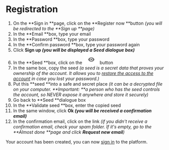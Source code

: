 
# Registration



1.  On the **Sign in **page, click on the **Register now **button _(you will be redirected to the **Sign up **page)_
1.  In the **Email **box, type your email
1.  In the **Password **box, type your password
1.  In the **Confirm password **box, type your password again
1.  Click **Sign up _(you will be displayed a Seed dialogue box)_**
1.  In the **Seed **box, click on the ![alt_text](../images/registration/eye.png "image_tooltip") button 
1.  In the same box, copy the seed _(a seed is a secret data that proves your ownership of the account. It allows you to [restore the access to the account](https://docs.google.com/document/d/1FdmTnHAeGjzhgHgve_Y8HmEu2fBfNwsJTprQHC7w2Tg/edit#heading=h.64zujcwoje2y) in case you lost your password.)_
1.  Put this **seed **into a safe and secret place _(it can be a decrypted file on your computer. **Important: **a person who has the seed controls the account, so NEVER expose it anywhere and store it securely)_
1.  Go back to **Seed **dialogue box
1.  In the **Validate seed **box, enter the copied seed
1.  In the same window, click **Ok _(you will be received a confirmation email)_**
1.  In the confirmation email, click on the link _(if you didn't receive a confirmation email, check your spam folder. If it's empty, go to the **Almost done **page and click **Request new email**)_

Your account has been created, you can now [sign in](../user-account/sign-in-out.html) to the platform.
